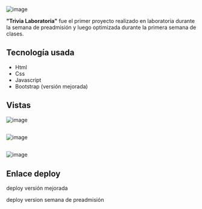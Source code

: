 ![image](https://user-images.githubusercontent.com/38740899/47269490-b8c90e80-d534-11e8-916f-4f8c71c11c84.png)

**"Trivia Laboratoria"** fue el primer proyecto realizado en laboratoria durante la semana de preadmisión y luego optimizada durante la primera semana de clases.

## Tecnología usada

* Html
* Css
* Javascript
* Bootstrap (versión mejorada)

## Vistas

![image](https://user-images.githubusercontent.com/38740899/47269493-d007fc00-d534-11e8-8134-e41eab15f2e3.png)
##
![image](https://user-images.githubusercontent.com/38740899/47269495-d5fddd00-d534-11e8-8ede-bfa725eed021.png)
##
![image](https://user-images.githubusercontent.com/38740899/47269497-dac29100-d534-11e8-81aa-fd004e80c276.png)

## Enlace deploy

deploy versión mejorada


deploy version semana de preadmisión

